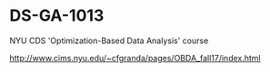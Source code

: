 # DS-GA-1013
NYU CDS 'Optimization-Based Data Analysis' course

http://www.cims.nyu.edu/~cfgranda/pages/OBDA_fall17/index.html
